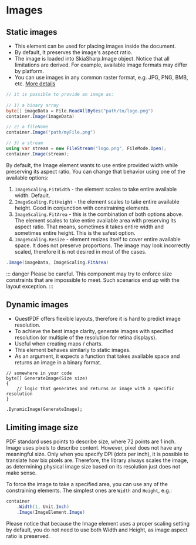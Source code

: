 # Images

## Static images

- This element can be used for placing images inside the document.
- By default, It preserves the image's aspect ratio.
- The image is loaded into SkiaSharp.Image object. Notice that all limitations are derived. For example, available image formats may differ by platform.
- You can use images in any common raster format, e.g. JPG, PNG, BMB, etc. [More details](https://docs.microsoft.com/en-us/dotnet/api/skiasharp.skencodedimageformat?view=skiasharp-2.80.2)

```csharp
// it is possible to provide an image as:
 
// 1) a binary array
byte[] imageData = File.ReadAllBytes("path/to/logo.png")
container.Image(imageData)

// 2) a fileName
container.Image("path/myFile.png")

// 3) a stream
using var stream = new FileStream("logo.png", FileMode.Open);
container.Image(stream);
```

By default, the Image element wants to use entire provided width while preserving its aspect ratio. You can change that behavior using one of the available options:
1) `ImageScaling.FitWidth` - the element scales to take entire available width. Default.
2) `ImageScaling.FitHeight` - the element scales to take entire available height. Good in conjunction with constraining elements.
3) `ImageScaling.FitArea` - this is the combination of both options above. The element scales to take entire available area with preserving its aspect ratio. That means, sometimes it takes entire width and sometimes entire height. This is the safest option.
4) `ImageScaling.Resize` - element resizes itself to cover entire available space. It does not preserve proportions. The image may look incorrectly scaled, therefore it is not desired in most of the cases.

```csharp
.Image(imageData, ImageScaling.FitArea)
```

::: danger
Please be careful. This component may try to enforce size constraints that are impossible to meet. Such scenarios end up with the layout exception.
:::

## Dynamic images

- QuestPDF offers flexible layouts, therefore it is hard to predict image resolution.
- To achieve the best image clarity, generate images with specified resolution (or multiple of the resolution for retina displays).
- Useful when creating maps / charts.
- This element behaves similarly to static images.
- As an argument, it expects a function that takes available space and returns an image in a binary format.

```csharp{7-7}
// somewhere in your code
byte[] GenerateImage(Size size)
{
    // logic that generates and returns an image with a specific resolution
}

.DynamicImage(GenerateImage);
```

## Limiting image size

PDF standard uses points to describe size, where 72 points are 1 inch. Image uses pixels to describe content. However, pixel does not have any meaningful size. Only when you specify DPI (dots per inch), it is possible to translate how bix pixels are. Therefore, the library always scales the image, as determining physical image size based on its resolution just does not make sense.

To force the image to take a specified area, you can use any of the constraining elements. The simplest ones are `Width` and `Height`, e.g.:

```csharp
container
    .Width(1, Unit.Inch)
    .Image(ImageElement.Image)
```

Please notice that because the Image element uses a proper scaling setting by default, you do not need to use both Width and Height, as image aspect ratio is preserved.
